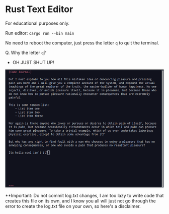 # Rust Text Editor

For educational purposes only.

Run editor: `cargo run --bin main`

No need to reboot the computer, just press the letter `q` to quit the terminal.

Q. Why the letter `q`?
- OH JUST SHUT UP!

![Text Editor](screenshots/pre-release-sc-01.png)

**Important: Do not commit log.txt changes, I am too lazy to write code that creates this file on its own, and I know you all will just not go through the error to create the log.txt file on your own, so here's a disclaimer.
